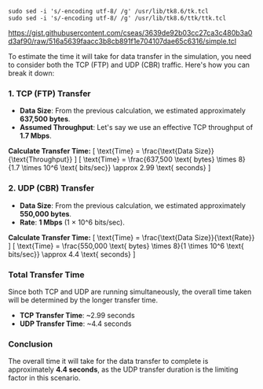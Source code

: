 ```
sudo sed -i 's/-encoding utf-8/ /g' /usr/lib/tk8.6/tk.tcl
sudo sed -i 's/-encoding utf-8/ /g' /usr/lib/tk8.6/ttk/ttk.tcl
```
https://gist.githubusercontent.com/cseas/3639de92b03cc27ca3c480b3a0d3af90/raw/516a5639faacc3b8cb891f1e704107dae65c6316/simple.tcl




To estimate the time it will take for data transfer in the simulation, you need to consider both the TCP (FTP) and UDP (CBR) traffic. Here's how you can break it down:

### 1. **TCP (FTP) Transfer**
- **Data Size**: From the previous calculation, we estimated approximately **637,500 bytes**.
- **Assumed Throughput**: Let's say we use an effective TCP throughput of **1.7 Mbps**.

**Calculate Transfer Time:**
\[
\text{Time} = \frac{\text{Data Size}}{\text{Throughput}}
\]
\[
\text{Time} = \frac{637,500 \text{ bytes} \times 8}{1.7 \times 10^6 \text{ bits/sec}} \approx 2.99 \text{ seconds}
\]

### 2. **UDP (CBR) Transfer**
- **Data Size**: From the previous calculation, we estimated approximately **550,000 bytes**.
- **Rate**: **1 Mbps** (1 × 10^6 bits/sec).

**Calculate Transfer Time:**
\[
\text{Time} = \frac{\text{Data Size}}{\text{Rate}}
\]
\[
\text{Time} = \frac{550,000 \text{ bytes} \times 8}{1 \times 10^6 \text{ bits/sec}} \approx 4.4 \text{ seconds}
\]

### **Total Transfer Time**
Since both TCP and UDP are running simultaneously, the overall time taken will be determined by the longer transfer time.

- **TCP Transfer Time**: ~2.99 seconds
- **UDP Transfer Time**: ~4.4 seconds

### Conclusion
The overall time it will take for the data transfer to complete is approximately **4.4 seconds**, as the UDP transfer duration is the limiting factor in this scenario.
